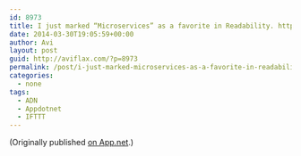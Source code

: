 ```yaml
---
id: 8973
title: I just marked “Microservices” as a favorite in Readability. http://www.readability.com/articles/cyafgqig
date: 2014-03-30T19:05:59+00:00
author: Avi
layout: post
guid: http://aviflax.com/?p=8973
permalink: /post/i-just-marked-microservices-as-a-favorite-in-readability-httpwww-readability-comarticlescyafgqig-2/
categories:
  - none
tags:
  - ADN
  - Appdotnet
  - IFTTT
---
```

(Originally published [on App.net](http://alpha.app.net/aviflax/post/27119723).)
